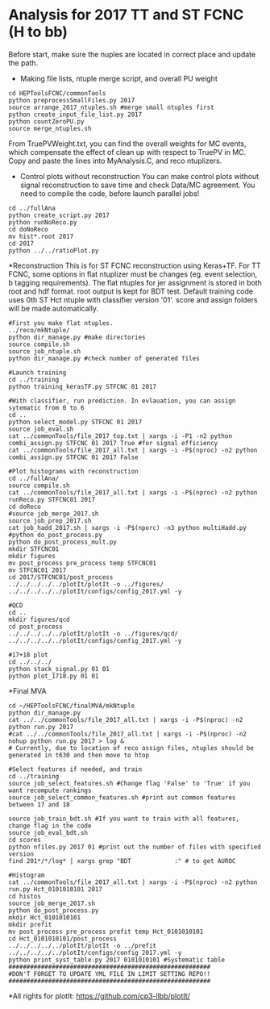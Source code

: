 # Analysis for 2017 TT and ST FCNC (H to bb)

Before start, make sure the nuples are located in correct place and update the path.

  * Making file lists, ntuple merge script,  and overall PU weight
```{.Bash}
cd HEPToolsFCNC/commonTools
python preprocessSmallFiles.py 2017 
source arrange_2017_ntuples.sh #merge small ntuples first
python create_input_file_list.py 2017
python countZeroPU.py
source merge_ntuples.sh
```
From TruePVWeight.txt, you can find the overall weights for MC events, which compensate the effect of clean up with respect to TruePV in MC. Copy and paste the lines into MyAnalysis.C, and reco ntuplizers.

  * Control plots without reconstruction
You can make control plots without signal reconstruction to save time and check Data/MC agreement. You need to compile the code, before launch parallel jobs!
```{.Bash}
cd ../fullAna
python create_script.py 2017
python runNoReco.py
cd doNoReco
mv hist*.root 2017
cd 2017
python ../../ratioPlot.py
```
  *Reconstruction
This is for ST FCNC reconstruction using Keras+TF. For TT FCNC, some options in flat ntuplizer must be changes (eg. event selection, b tagging requirements). The flat ntuples for jer assignment is stored in both root and hdf format. root output is kept for BDT test. Default training code uses 0th ST Hct ntuple with classifier version '01'. score and assign folders will be made automatically.
```{.Bash}
#First you make flat ntuples.
../reco/mkNtuple/
python dir_manage.py #make directories
source compile.sh
source job_ntuple.sh
python dir_manage.py #check number of generated files

#Launch training
cd ../training
python training_kerasTF.py STFCNC 01 2017

#With classifier, run prediction. In evlauation, you can assign sytematic from 0 to 6
cd ..
python select_model.py STFCNC 01 2017
source job_eval.sh
cat ../commonTools/file_2017_top.txt | xargs -i -P1 -n2 python combi_assign.py STFCNC 01 2017 True #for signal efficiency
cat ../commonTools/file_2017_all.txt | xargs -i -P$(nproc) -n2 python combi_assign.py STFCNC 01 2017 False

#Plot histograms with reconstruction
cd ../fullAna/
source compile.sh
cat ../commonTools/file_2017_all.txt | xargs -i -P$(nproc) -n2 python runReco.py STFCNC01 2017
cd doReco
#source job_merge_2017.sh
source job_prep_2017.sh
cat job_hadd_2017.sh | xargs -i -P$(nporc) -n3 python multiHadd.py 
#python do_post_process.py
python do_post_process_mult.py
mkdir STFCNC01
mkdir figures
mv post_process pre_process temp STFCNC01
mv STFCNC01 2017
cd 2017/STFCNC01/post_process
../../../../../plotIt/plotIt -o ../figures/ ../../../../../plotIt/configs/config_2017.yml -y

#QCD
cd ..
mkdir figures/qcd
cd post_process
../../../../../plotIt/plotIt -o ../figures/qcd/ ../../../../../plotIt/configs/config_2017.yml -y

#17+18 plot
cd ../../../
python stack_signal.py 01 01
python plot_1718.py 01 01
```
  *Final MVA
```{.Bash}
cd ~/HEPToolsFCNC/finalMVA/mkNtuple
python dir_manage.py
cat ../../commonTools/file_2017_all.txt | xargs -i -P$(nproc) -n2 python run.py 2017
#cat ../../commonTools/file_2017_all.txt | xargs -i -P$(nproc) -n2 nohup python run.py 2017 > log &
# Currently, due to location of reco assign files, ntuples should be generated in t630 and then move to htop

#Select features if needed, and train
cd ../training
source job_select_features.sh #Change flag 'False' to 'True' if you want recompute rankings
source job_select_common_features.sh #print out common features between 17 and 18

source job_train_bdt.sh #If you want to train with all features, change flag in the code
source job_eval_bdt.sh
cd scores
python nfiles.py 2017 01 #print out the number of files with specified version
find 201*/*/log* | xargs grep "BDT            :" # to get AUROC

#Histogram
cat ../commonTools/file_2017_all.txt | xargs -i -P$(nproc) -n2 python run.py Hct_0101010101 2017
cd histos
source job_merge_2017.sh
python do_post_process.py
mkdir Hct_0101010101
mkdir prefit
mv post_process pre_process prefit temp Hct_0101010101
cd Hct_0101010101/post_process
../../../../../plotIt/plotIt -o ../prefit ../../../../../plotIt/configs/config_2017.yml -y
python print_syst_table.py 2017 0101010101 #Systematic table
########################################################
#DON'T FORGET TO UPDATE YML FILE IN LIMIT SETTING REPO!!
########################################################
```


  *All rights for plotIt: https://github.com/cp3-llbb/plotIt/
